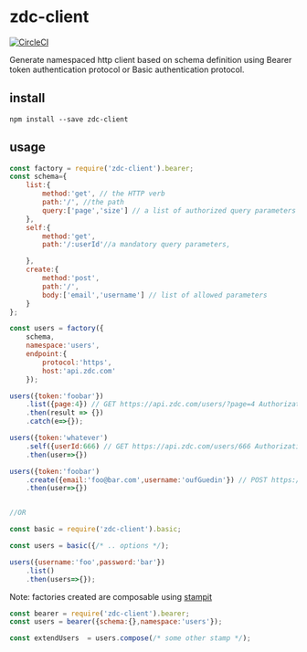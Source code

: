 # zdc-client

[![CircleCI](https://circleci.com/gh/zorro-del-caribe/http-client-generator.svg?style=svg)](https://circleci.com/gh/zorro-del-caribe/http-client-generator)

Generate namespaced http client based on schema definition using Bearer token authentication protocol or Basic authentication protocol.

## install

``npm install --save zdc-client``

## usage

```Javascript
const factory = require('zdc-client').bearer;
const schema={
    list:{
        method:'get', // the HTTP verb
        path:'/', //the path
        query:['page','size'] // a list of authorized query parameters
    },
    self:{
        method:'get',
        path:'/:userId'//a mandatory query parameters,

    },
    create:{
        method:'post',
        path:'/',
        body:['email','username'] // list of allowed parameters
    }
};

const users = factory({
    schema,
    namespace:'users',
    endpoint:{
        protocol:'https',
        host:'api.zdc.com'
    });

users({token:'foobar'})
    .list({page:4}) // GET https://api.zdc.com/users/?page=4 Authorization: Bearer foobar
    .then(result => {})
    .catch(e=>{});

users({token:'whatever')
    .self({userId:666) // GET https://api.zdc.com/users/666 Authorization: Bearer whatever
    .then(user=>{})

users({token:'foobar')
    .create({email:'foo@bar.com',username:'oufGuedin'}) // POST https://api.zdc.com/users/ Authorization: Bearer foobar, body : {email:'foo@bar.com', username:'oufGuedin'}
    .then(user=>{})


//OR

const basic = require('zdc-client').basic;

const users = basic({/* .. options */);

users({username:'foo',password:'bar'})
    .list()
    .then(users=>{});
```

Note: factories created are composable using [stampit](https://github.com/stampit-org/stampit)

```Javascript
const bearer = require('zdc-client').bearer;
const users = bearer({schema:{},namespace:'users'});

const extendUsers  = users.compose(/* some other stamp */);
```